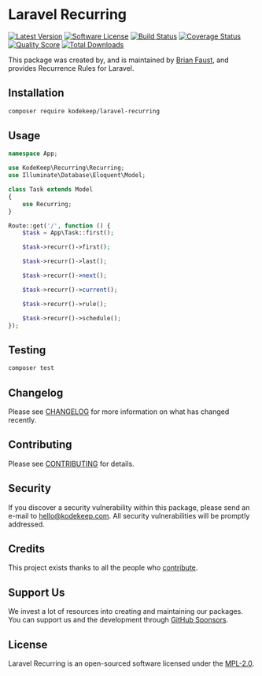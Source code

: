 # Laravel Recurring

[![Latest Version](https://badgen.net/packagist/v/kodekeep/laravel-recurring)](https://packagist.org/packages/kodekeep/laravel-recurring)
[![Software License](https://badgen.net/packagist/license/kodekeep/laravel-recurring)](https://packagist.org/packages/kodekeep/laravel-recurring)
[![Build Status](https://img.shields.io/github/workflow/status/kodekeep/laravel-recurring/run-tests?label=tests)](https://github.com/kodekeep/laravel-recurring/actions?query=workflow%3Arun-tests+branch%3Amaster)
[![Coverage Status](https://badgen.net/codeclimate/coverage/kodekeep/laravel-recurring)](https://codeclimate.com/github/kodekeep/laravel-recurring)
[![Quality Score](https://badgen.net/codeclimate/maintainability/kodekeep/laravel-recurring)](https://codeclimate.com/github/kodekeep/laravel-recurring)
[![Total Downloads](https://badgen.net/packagist/dt/kodekeep/laravel-recurring)](https://packagist.org/packages/kodekeep/laravel-recurring)

This package was created by, and is maintained by [Brian Faust](https://github.com/faustbrian), and provides Recurrence Rules for Laravel.

## Installation

```bash
composer require kodekeep/laravel-recurring
```

## Usage

``` php
namespace App;

use KodeKeep\Recurring\Recurring;
use Illuminate\Database\Eloquent\Model;

class Task extends Model
{
    use Recurring;
}
```

```php
Route::get('/', function () {
    $task = App\Task::first();

    $task->recurr()->first();

    $task->recurr()->last();

    $task->recurr()->next();

    $task->recurr()->current();

    $task->recurr()->rule();

    $task->recurr()->schedule();
});
```

## Testing

``` bash
composer test
```

## Changelog

Please see [CHANGELOG](CHANGELOG.md) for more information on what has changed recently.

## Contributing

Please see [CONTRIBUTING](CONTRIBUTING.md) for details.

## Security

If you discover a security vulnerability within this package, please send an e-mail to hello@kodekeep.com. All security vulnerabilities will be promptly addressed.

## Credits

This project exists thanks to all the people who [contribute](../../contributors).

## Support Us

We invest a lot of resources into creating and maintaining our packages. You can support us and the development through [GitHub Sponsors](https://github.com/sponsors/faustbrian).

## License

Laravel Recurring is an open-sourced software licensed under the [MPL-2.0](LICENSE.md).
